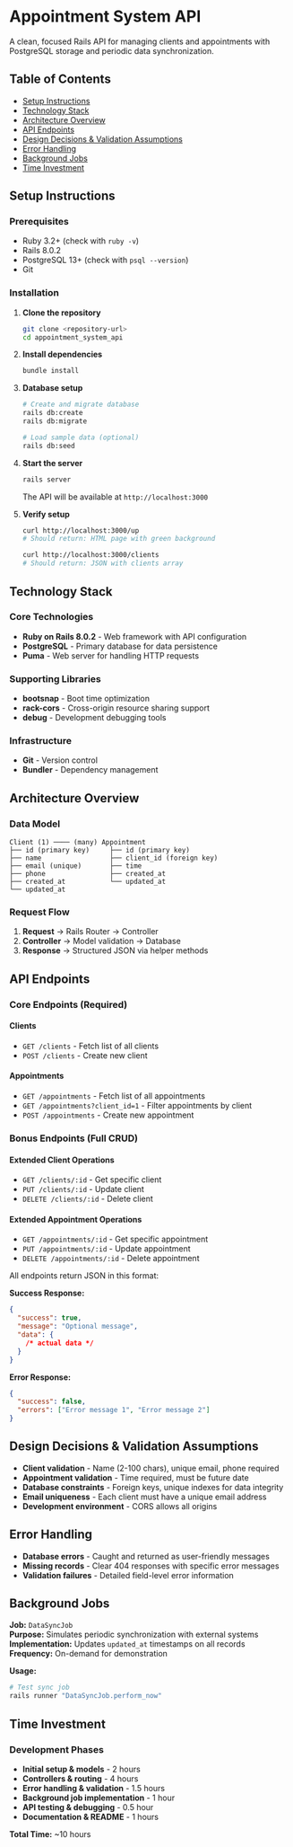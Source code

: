 # Appointment System API

A clean, focused Rails API for managing clients and appointments with PostgreSQL storage and periodic data synchronization.

## Table of Contents

- [Setup Instructions](#setup-instructions)
- [Technology Stack](#technology-stack)
- [Architecture Overview](#architecture-overview)
- [API Endpoints](#api-endpoints)
- [Design Decisions & Validation Assumptions](#design-decisions--assumptions)
- [Error Handling](#error-handling)
- [Background Jobs](#background-jobs)
- [Time Investment](#time-investment)

## Setup Instructions

### Prerequisites

- Ruby 3.2+ (check with `ruby -v`)
- Rails 8.0.2
- PostgreSQL 13+ (check with `psql --version`)
- Git

### Installation

1. **Clone the repository**

   ```bash
   git clone <repository-url>
   cd appointment_system_api
   ```

2. **Install dependencies**

   ```bash
   bundle install
   ```

3. **Database setup**

   ```bash
   # Create and migrate database
   rails db:create
   rails db:migrate

   # Load sample data (optional)
   rails db:seed
   ```

4. **Start the server**

   ```bash
   rails server
   ```

   The API will be available at `http://localhost:3000`

5. **Verify setup**

   ```bash
   curl http://localhost:3000/up
   # Should return: HTML page with green background

   curl http://localhost:3000/clients
   # Should return: JSON with clients array
   ```

## Technology Stack

### Core Technologies

- **Ruby on Rails 8.0.2** - Web framework with API configuration
- **PostgreSQL** - Primary database for data persistence
- **Puma** - Web server for handling HTTP requests

### Supporting Libraries

- **bootsnap** - Boot time optimization
- **rack-cors** - Cross-origin resource sharing support
- **debug** - Development debugging tools

### Infrastructure

- **Git** - Version control
- **Bundler** - Dependency management

## Architecture Overview

### Data Model

```
Client (1) ──── (many) Appointment
├── id (primary key)     ├── id (primary key)
├── name                 ├── client_id (foreign key)
├── email (unique)       ├── time
├── phone                ├── created_at
├── created_at           └── updated_at
└── updated_at
```

### Request Flow

1. **Request** → Rails Router → Controller
2. **Controller** → Model validation → Database
3. **Response** → Structured JSON via helper methods

## API Endpoints

### Core Endpoints (Required)

#### Clients

- `GET /clients` - Fetch list of all clients
- `POST /clients` - Create new client

#### Appointments

- `GET /appointments` - Fetch list of all appointments
- `GET /appointments?client_id=1` - Filter appointments by client
- `POST /appointments` - Create new appointment

### Bonus Endpoints (Full CRUD)

#### Extended Client Operations

- `GET /clients/:id` - Get specific client
- `PUT /clients/:id` - Update client
- `DELETE /clients/:id` - Delete client

#### Extended Appointment Operations

- `GET /appointments/:id` - Get specific appointment
- `PUT /appointments/:id` - Update appointment
- `DELETE /appointments/:id` - Delete appointment

All endpoints return JSON in this format:

**Success Response:**

```json
{
  "success": true,
  "message": "Optional message",
  "data": {
    /* actual data */
  }
}
```

**Error Response:**

```json
{
  "success": false,
  "errors": ["Error message 1", "Error message 2"]
}
```

## Design Decisions & Validation Assumptions

- **Client validation** - Name (2-100 chars), unique email, phone required
- **Appointment validation** - Time required, must be future date
- **Database constraints** - Foreign keys, unique indexes for data integrity
- **Email uniqueness** - Each client must have a unique email address
- **Development environment** - CORS allows all origins

## Error Handling

- **Database errors** - Caught and returned as user-friendly messages
- **Missing records** - Clear 404 responses with specific error messages
- **Validation failures** - Detailed field-level error information

## Background Jobs

**Job:** `DataSyncJob`  
**Purpose:** Simulates periodic synchronization with external systems  
**Implementation:** Updates `updated_at` timestamps on all records  
**Frequency:** On-demand for demonstration

**Usage:**

```bash
# Test sync job
rails runner "DataSyncJob.perform_now"
```

## Time Investment

### Development Phases

- **Initial setup & models** - 2 hours
- **Controllers & routing** - 4 hours
- **Error handling & validation** - 1.5 hours
- **Background job implementation** - 1 hour
- **API testing & debugging** - 0.5 hour
- **Documentation & README** - 1 hours

**Total Time:** ~10 hours
